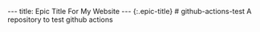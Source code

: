 --- title: Epic Title For My Website --- {:.epic-title} # github-actions-test A repository to test github actions
